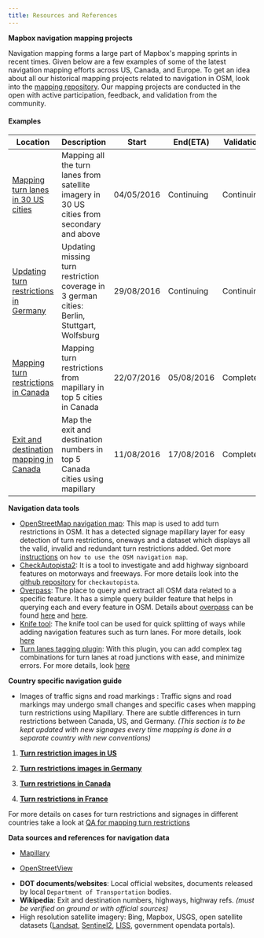 ```yaml
---
title: Resources and References
---
```


**Mapbox navigation mapping projects**

Navigation mapping forms a large part of Mapbox's mapping sprints in recent times. Given below are a few examples of some of the latest navigation mapping efforts across US, Canada, and Europe. To get an idea about all our historical mapping projects related to navigation in OSM, look into the [mapping repository](https://github.com/mapbox/mapping/issues). Our mapping projects are conducted in the open with active participation, feedback, and validation from the community.

#### Examples

Location | Description|Start|End(ETA)|Validation
---|---|---|---|---|
[Mapping turn lanes in 30 US cities](https://github.com/mapbox/mapping/issues/180)| Mapping all the turn lanes from satellite imagery in 30 US cities from secondary and above|04/05/2016|Continuing|Continuing
[Updating turn restrictions in Germany](https://github.com/mapbox/mapping/issues/226)| Updating missing turn restriction coverage in 3 german cities: Berlin, Stuttgart, Wolfsburg|29/08/2016|Continuing|Continuing
[Mapping turn restrictions in Canada](https://github.com/mapbox/mapping/issues/213)|Mapping turn restrictions from mapillary in top 5 cities in Canada|22/07/2016|05/08/2016|Completed
[Exit and destination mapping in Canada](https://github.com/mapbox/mapping/issues/220)|Map the exit and destination numbers in top 5 Canada cities using mapillary|11/08/2016|17/08/2016|Completed

**Navigation data tools**

* [OpenStreetMap navigation map](http://mapbox.github.io/osm-navigation-map/#11.63/37.7896/-122.4363): This map is used to add turn restrictions in OSM. It has a detected signage mapillary layer for easy detection of turn restrictions, oneways and a dataset which displays all the valid, invalid and redundant turn restrictions added. Get more [instructions](https://github.com/mapbox/osm-navigation-map/blob/gh-pages/MAPPING.md) on `how to use the OSM navigation map`.
* [CheckAutopista2](http://k1wiosm.github.io/checkautopista2/): It is a tool to investigate and add highway signboard features on motorways and freeways. For more details look into the [github repository](https://github.com/k1wiosm/checkautopista2) for `checkautopista`.
* [Overpass](https://overpass-turbo.eu/): The place to query and extract all OSM data related to a specific feature. It has a simple query builder feature that helps in querying each and every feature in OSM. Details about [overpass](http://wiki.openstreetmap.org/wiki/Overpass_turbo) can be found [here](http://wiki.openstreetmap.org/wiki/Overpass_API) and [here](http://wiki.openstreetmap.org/wiki/Overpass_API/Language_Guide).
* [Knife tool](https://medium.com/mapbox/introducing-the-knife-tool-for-josm-6e1191c3dcf9): The knife tool can be used for quick splitting of ways while adding navigation features such as turn lanes. For more details, look [here](https://github.com/mapbox/auto-tools/tree/split)
* [Turn lanes tagging plugin](https://blog.mapbox.com/turnlanes-tagging-plugin-for-josm-a93220e9aa0): With this plugin, you can add complex tag combinations for turn lanes at road junctions with ease, and minimize errors. For more details, look [here](https://github.com/JOSM/turnlanes-tagging)



**Country specific navigation guide**
 - Images of traffic signs and road markings : Traffic signs and road markings may undergo small changes and specific cases when mapping turn restrictions using Mapillary. There are subtle differences in turn restrictions between Canada, US, and Germany. *(This section is to be kept updated with new signages every time mapping is done in a separate country with new conventions)*
 
1. **[Turn restriction images in US](https://gist.github.com/abhisheksaikia/7c9329a985816c128aabcba092747816)**
 
2. **[Turn restrictions images in Germany](https://gist.github.com/abhisheksaikia/646b918fc64f9d8109b5d62a8137e86a)**

3. **[Turn restrictions in Canada](https://gist.github.com/abhisheksaikia/bcfbf4ea0dc1e100337244867b2524fc)**

4. **[Turn restrictions in France](https://gist.github.com/jothirnadh/3d0245816dabbf395c447130877c538c)**
 

For more details on cases for turn restrictions and signages in different countries take a look at [QA for mapping turn restrictions](https://gist.github.com/abhisheksaikia/6e12973daa5be78da3ef9ba6d21b8562)

**Data sources and references for navigation data**

* [Mapillary](https://www.mapillary.com/)

* [OpenStreetView](http://openstreetview.org/map/)
- **DOT documents/websites**: Local official websites, documents released by local `Department of Transportation` bodies.
- **Wikipedia**: Exit and destination numbers, highways, highway refs. *(must be verified on ground or with official sources)*
- High resolution satellite imagery: Bing, Mapbox, USGS, open satellite datasets ([Landsat](http://landsat.usgs.gov/), [Sentinel2](http://www.esa.int/Our_Activities/Observing_the_Earth/Copernicus/Sentinel-2/Data_products), [LISS](http://bhuvan.nrsc.gov.in/data/download/index.php), government opendata portals).
